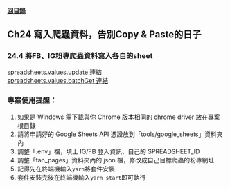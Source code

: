 #### [回目錄](../README.md)
## Ch24	寫入爬蟲資料，告別Copy & Paste的日子

### 24.4 將FB、IG粉專爬蟲資料寫入各自的sheet
[spreadsheets.values.update 連結](https://developers.google.com/sheets/api/reference/rest/v4/spreadsheets.values/update)  
[spreadsheets.values.batchGet 連結](https://developers.google.com/sheets/api/reference/rest/v4/spreadsheets.values/batchGet)  

### 專案使用提醒：
1.	如果是 Windows 需下載與你 Chrome 版本相同的 chrome driver 放在專案根目錄
2.	請將申請好的 Google Sheets API 憑證放到「tools/google_sheets」資料夾內
3.	調整「.env」檔，填上 IG/FB 登入資訊、自己的 SPREADSHEET_ID
4.	調整「fan_pages」資料夾內的 json 檔，修改成自己目標爬蟲的粉專網址
5.	記得先在終端機輸入`yarn`將套件安裝
6.	套件安裝完後在終端機輸入`yarn start`即可執行
